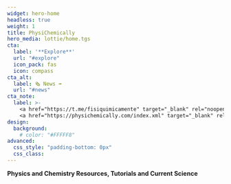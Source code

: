 ```yaml
---
widget: hero-home
headless: true
weight: 1
title: PhysiChemically
hero_media: lottie/home.tgs
cta:
  label: '**Explore**'
  url: "#explore"
  icon_pack: fas
  icon: compass
cta_alt:
  label: 🗞️ News ➡️
  url: "#news"
cta_note:
  label: >-
    <a href="https://t.me/fisiquimicamente" target="_blank" rel="noopener"><i class="fab fa-telegram mr-1"></i>**Subscribe** to the **Telegram channel**</a> or the 
    <a href="https://physichemically.com/index.xml" target="_blank" rel="noopener"><i class="fas fa-rss mr-1"></i>**RSS channel**</a> if you don't want to miss any update.<br><a href="https://discord.gg/kJqPqTJ" target="_blank" rel="noopener"><i class="fab fa-discord mr-1"></i>**Join** the **Discord server**</a> to actively participate in the website by commenting, giving your opinion, making requests, suggestions...
design:
  background:
    # color: "#FFFFF8"
advanced:
  css_style: "padding-bottom: 0px"
  css_class: 
---
```


**Physics and Chemistry Resources, Tutorials and Current Science**